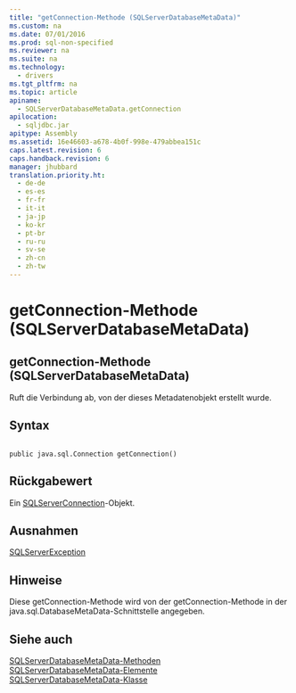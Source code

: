 ```yaml
---
title: "getConnection-Methode (SQLServerDatabaseMetaData)"
ms.custom: na
ms.date: 07/01/2016
ms.prod: sql-non-specified
ms.reviewer: na
ms.suite: na
ms.technology: 
  - drivers
ms.tgt_pltfrm: na
ms.topic: article
apiname: 
  - SQLServerDatabaseMetaData.getConnection
apilocation: 
  - sqljdbc.jar
apitype: Assembly
ms.assetid: 16e46603-a678-4b0f-998e-479abbea151c
caps.latest.revision: 6
caps.handback.revision: 6
manager: jhubbard
translation.priority.ht: 
  - de-de
  - es-es
  - fr-fr
  - it-it
  - ja-jp
  - ko-kr
  - pt-br
  - ru-ru
  - sv-se
  - zh-cn
  - zh-tw
---
```

# getConnection-Methode (SQLServerDatabaseMetaData)
    
## getConnection\-Methode \(SQLServerDatabaseMetaData\)  
 Ruft die Verbindung ab, von der dieses Metadatenobjekt erstellt wurde.  
  
## Syntax  
  
```  
  
public java.sql.Connection getConnection()  
```  
  
## Rückgabewert  
 Ein [SQLServerConnection](../content/SQLServerConnection-Class.md)\-Objekt.  
  
## Ausnahmen  
 [SQLServerException](../content/SQLServerException-Class.md)  
  
## Hinweise  
 Diese getConnection\-Methode wird von der getConnection\-Methode in der java.sql.DatabaseMetaData\-Schnittstelle angegeben.  
  
## Siehe auch  
 [SQLServerDatabaseMetaData-Methoden](../content/SQLServerDatabaseMetaData-Methods.md)   
 [SQLServerDatabaseMetaData-Elemente](../content/SQLServerDatabaseMetaData-Members.md)   
 [SQLServerDatabaseMetaData-Klasse](../content/SQLServerDatabaseMetaData-Class.md)  
  
  